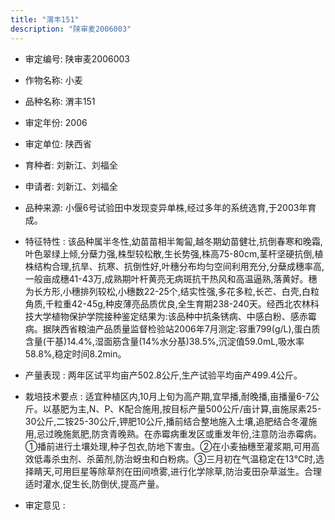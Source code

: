 ```yaml
---
title: "渭丰151"
description: "陕审麦2006003"
---
```

* 审定编号:  陕审麦2006003

*  作物名称:  小麦

*  品种名称:  渭丰151

*  审定年份:  2006

*  审定单位:  陕西省

* 育种者:  刘新江、刘福全

*  申请者:  刘新江、刘福全

*  品种来源:  小偃6号试验田中发现变异单株,经过多年的系统选育,于2003年育成。

*  特征特性 : 
该品种属半冬性,幼苗苗相半匍匐,越冬期幼苗健壮,抗倒春寒和晚霜,叶色翠绿上倾,分蘖力强,株型较松散,生长势强,株高75-80cm,茎杆坚硬抗倒,植株结构合理,抗旱、抗寒、抗倒性好,叶穗分布均匀空间利用充分,分蘖成穗率高,一般亩成穗41-43万,成熟期叶杆黄亮无病斑抗干热风和高温逼熟,落黄好。穗为长方形,小穗排列较松,小穗数22-25个,结实性强,多花多粒,长芒、白壳,白粒角质,千粒重42-45g,种皮薄亮品质优良,全生育期238-240天。经西北农林科技大学植物保护学院接种鉴定结果为:该品种中抗条锈病、中感白粉、感赤霉病。据陕西省粮油产品质量监督检验站2006年7月测定:容重799(g/L),蛋白质含量(干基)14.4%,湿面筋含量(14%水分基)38.5%,沉淀值59.0mL,吸水率58.8%,稳定时间8.2min。
 
*  产量表现 : 
两年区试平均亩产502.8公斤,生产试验平均亩产499.4公斤。

*  栽培技术要点 : 
适宜种植区内,10月上旬为高产期,宜早播,耐晚播,亩播量6-7公斤。以基肥为主,N、P、K配合施用,按目标产量500公斤/亩计算,亩施尿素25-30公斤,二铵25-30公斤,钾肥10公斤,播前结合整地施入土壤,追肥结合冬灌施用,忌过晚施氮肥,防贪青晚熟。在赤霉病重发区或重发年份,注意防治赤霉病。①播前进行土壤处理,种子包衣,防地下害虫。②在小麦抽穗至灌浆期,可用高效低毒杀虫剂、杀菌剂,防治蚜虫和白粉病。③三月初在气温稳定在13℃时,选择睛天,可用巨星等除草剂在田间喷雾,进行化学除草,防治麦田杂草滋生。合理适时灌水,促生长,防倒伏,提高产量。

*  审定意见 : 

